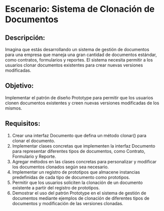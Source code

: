 # Escenario: Sistema de Clonación de Documentos

## Descripción:

Imagina que estás desarrollando un sistema de gestión de documentos para una empresa que maneja una gran 
cantidad de documentos estándar, como contratos, formularios y reportes. El sistema necesita permitir a 
los usuarios clonar documentos existentes para crear nuevas versiones modificadas.

## Objetivo:

Implementar el patrón de diseño Prototype para permitir que los usuarios clonen documentos existentes y 
creen nuevas versiones modificadas de los mismos.

## Requisitos:

1. Crear una interfaz Documento que defina un método clonar() para clonar el documento.
2. Implementar clases concretas que implementen la interfaz Documento para representar diferentes tipos de 
documentos, como Contrato, Formulario y Reporte.
3. Agregar métodos en las clases concretas para personalizar y modificar los documentos clonados según sea necesario.
4. Implementar un registro de prototipos que almacene instancias predefinidas de cada tipo de documento 
como prototipos.
5. Permitir que los usuarios soliciten la clonación de un documento existente a partir del registro de prototipos.
6. Demostrar el uso del patrón Prototype en el sistema de gestión de documentos mediante ejemplos de 
clonación de diferentes tipos de documentos y modificación de las versiones clonadas.
